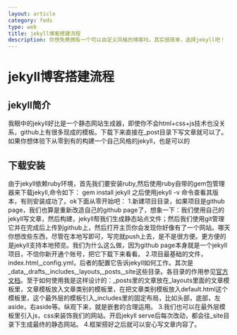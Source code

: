 ```yaml
---
layout: article
category: feds
type: web
title: jekyll博客搭建流程
description: 你想免费拥有一个可以自定义风格的博客吗，其实很简单，选择jekyll吧！
---
```

# jekyll博客搭建流程
## jekyll简介
我眼中的jekyll好比是一个静态网站生成器，即使你不会html+css+js技术也没关系，github上有很多现成的模板。下载下来直接在_post目录下写文章就可以了。如果你想体验下从零到有的构建一个自己风格的jekyll，也是可以的
## 下载安装
 由于jekyll依赖ruby环境，首先我们要安装ruby,然后使用ruby自带的gem包管理器来下载jekyll,命令如下：
 	gem install jekyll
 	之后使用jekyll -v 命令查看其版本，有则安装成功了。ok下面从零开始吧：
 	1.新建项目目录，如果项目是github page，我们也算是重新改造自己的github page了，想象一下：我们使用自己的jekyll写文章，然后构建，jekyll帮我们生成静态站点文件；然后我们使用git管理它并在完成后上传到github上，然后打开主页你会发现你好像有了一个网站。哪天你想改些东西，尽管在本地写即可，写完就push上去，是不是很方便。更方便的是jekyll支持本地预览。我们为什么这么做，因为github page本身就是一个jekyll项目，不信你新开通个账号，把它下载下来看看。
 	2.项目最基础的文件，index.html,_config.yml，后者的配置它告诉jekyll如何工作。其次是_data,_drafts,_includes,_layouts,_posts,_site这些目录。各目录的作用参见[官方文档](https://www.jekyll.com.cn/docs/structure/)。至于如何使用我是这样设计的：_posts里的文章放在_layouts里面的文章模板里，文章模板放入文章类别的模板里，在把文章类别模板放入default.html这个模板里，这个最外层的模板引入_includes里的固定布局，比如头部，底部，左aside，右aside等。纵观下来，就是嵌套的合理运用。
 	3.我们也可以在最外层模板里引入js，css来装饰我们的网站。开启jekyll serve后每次改动，都会往_site目录下生成最终的静态网站。
 	4.框架搭好之后就可以安心写文章内容了。


